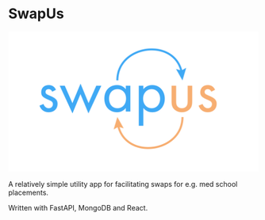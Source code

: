 # SwapUs

![SwapUs](./logo.png)

A relatively simple utility app for facilitating swaps for e.g. med school placements.

Written with FastAPI, MongoDB and React.